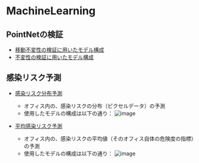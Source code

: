 # MachineLearning

## PointNetの検証
- [移動不変性の検証に用いたモデル構成](https://user-images.githubusercontent.com/87505664/186805063-48a962df-7903-4b26-a02c-c95d6b2b35ba.png)
- [不変性の検証に用いたモデル構成](https://user-images.githubusercontent.com/87505664/186805292-8f6294ab-6439-4942-a84f-4ddcc4eb2b0b.png)


## 感染リスク予測

- [感染リスク分布予測](https://github.com/Enehentaro/MachineLearning/blob/main/PredictionOfInfectionRateWithPointNet_test.ipynb)
  - オフィス内の、感染リスクの分布（ピクセルデータ）の予測
  - 使用したモデルの構成は以下の通り：
![image](https://user-images.githubusercontent.com/87505664/186586289-e6a72517-4070-41e6-9b0e-50c86bc8ce10.png)

- [平均感染リスク予測](https://github.com/Enehentaro/MachineLearning/blob/main/RoIPredictionWithPointNet_inRoom.ipynb)
  - オフィス内の、感染リスクの平均値（そのオフィス自体の危険度の指標）の予測
  - 使用したモデルの構成は以下の通り：
![image](https://user-images.githubusercontent.com/87505664/186586551-19c9f286-add1-415e-88da-fef2e4ac525f.png)
